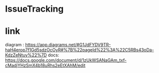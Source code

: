 # IssueTracking

# link
diagram : https://app.diagrams.net/#G1JdFYDV9TR-haH4erop7f1Gd5sdzOcOyR#%7B%22pageId%22%3A%22C5RBs43oDa-KdzZeNtuy%22%7D
docs: https://docs.google.com/document/d/1zUkWSANaGAm_txf-cMadjYHzSmX4b18uRhs2eEtXAhM/edit
